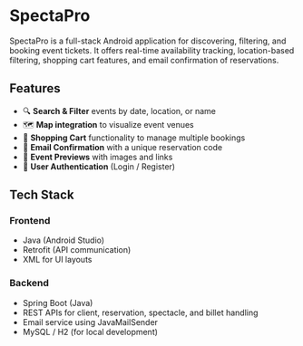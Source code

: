 # SpectaPro

SpectaPro is a full-stack Android application for discovering, filtering, and booking event tickets. It offers real-time availability tracking, location-based filtering, shopping cart features, and email confirmation of reservations.

## Features

- 🔍 **Search & Filter** events by date, location, or name
- 🗺️ **Map integration** to visualize event venues
- 🛒 **Shopping Cart** functionality to manage multiple bookings
- 📧 **Email Confirmation** with a unique reservation code
- 📸 **Event Previews** with images and links
- 👤 **User Authentication** (Login / Register)

## Tech Stack

### Frontend
- Java (Android Studio)
- Retrofit (API communication)
- XML for UI layouts

### Backend
- Spring Boot (Java)
- REST APIs for client, reservation, spectacle, and billet handling
- Email service using JavaMailSender
- MySQL / H2 (for local development)
